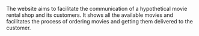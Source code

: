 The website aims to facilitate the communication of a hypothetical movie rental shop and its customers. It shows all the available movies and facilitates the process of ordering movies and getting them delivered to the customer.